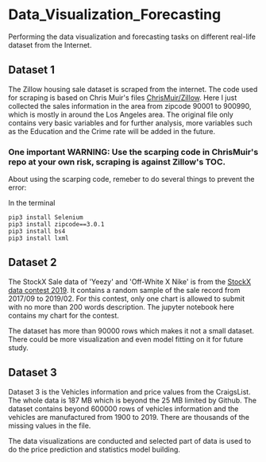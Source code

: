 # Data_Visualization_Forecasting
Performing the data visualization and forecasting tasks on different real-life dataset from the Internet.

## Dataset 1

The Zillow housing sale dataset is scraped from the internet. The code used for scraping is based on Chris Muir's files [ChrisMuir/Zillow](https://github.com/ChrisMuir/Zillow). Here I just collected the sales information in the area from zipcode 90001 to 900990, which is mostly in around the Los Angeles area. The original file only contains very basic variables and for further analysis, more variables such as the Education and the Crime rate will be added in the future. 

### One important WARNING: Use the scarping code in ChrisMuir's repo at your own risk, scraping is against Zillow's TOC.

About using the scarping code, remeber to do several things to prevent the error:

In the terminal
```
pip3 install Selenium
pip3 install zipcode==3.0.1
pip3 install bs4
pip3 install lxml
```
## Dataset 2

The StockX Sale data of 'Yeezy' and 'Off-White X Nike' is from the [StockX data contest 2019](https://stockx.com/news/the-2019-data-contest/). It contains a random sample of the sale record from 2017/09 to 2019/02. For this contest, only one chart is allowed to submit with no more than 200 words description. The jupyter notebook here contains my chart for the contest.

The dataset has more than 90000 rows which makes it not a small dataset. There could be more visualization and even model fitting on it for future study.

## Dataset 3

Dataset 3 is the Vehicles information and price values from the CraigsList. The whole data is 187 MB which is beyond the 25 MB limited by Github. The dataset contains beyond 600000 rows of vehicles information and the vehicles are manufactured from 1900 to 2019. There are thousands of the missing values in the file.

The data visualizations are conducted and selected part of data is used to do the price prediction and statistics model building.
